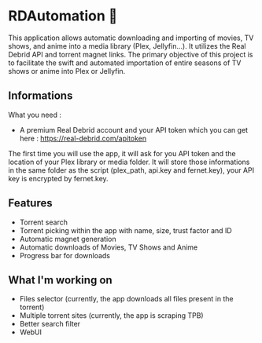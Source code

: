# RDAutomation 🤖

This application allows automatic downloading and importing of movies, TV shows, and anime into a media library (Plex, Jellyfin...). It utilizes the Real Debrid API and torrent magnet links. The primary objective of this project is to facilitate the swift and automated importation of entire seasons of TV shows or anime into Plex or Jellyfin.


## Informations

What you need :

- A premium Real Debrid account and your API token which you can get here : https://real-debrid.com/apitoken

The first time you will use the app, it will ask for you API token and the location of your Plex library or media folder.
It will store those informations in the same folder as the script (plex_path, api.key and fernet.key), your API key is encrypted by fernet.key.



## Features

- Torrent search
- Torrent picking within the app with name, size, trust factor and ID
- Automatic magnet generation
- Automatic downloads of Movies, TV Shows and Anime
- Progress bar for downloads


## What I'm working on

- Files selector (currently, the app downloads all files present in the torrent)
- Multiple torrent sites (currently, the app is scraping TPB)
- Better search filter
- WebUI
